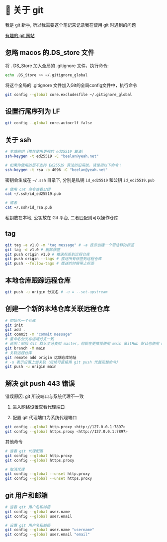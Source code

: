 # 🌿 关于 git

我是 git 新手, 所以我需要这个笔记来记录我在使用 git 时遇到的问题

[有趣的 git 网站](https://learngitbranching.js.org/?locale=zh_CN)

## 忽略 macos 的.DS_store 文件

将 . DS_Store 加入全局的 .gitignore 文件，执行命令:

```bash
echo .DS_Store >> ~/.gitignore_global
```

将这个全局的 .gitignore 文件加入Git的全局config文件中，执行命令

```bash
git config --global core.excludesfile ~/.gitignore_global
```

## 设置行尾序列为 LF

```bash
git config --global core.autocrlf false
```

## 关于 ssh

```bash
# 生成密钥（推荐使用更强的 ed25519 算法）
ssh-keygen -t ed25519 -C "beelan@yeah.net"

# 如果你使用的是不支持 Ed25519 算法的旧系统，请使用以下命令：
ssh-keygen -t rsa -b 4096 -C "beelan@yeah.net"
```

密钥会生成在 `~/.ssh` 目录下, 分别是私钥 `id_ed25519` 和公钥 `id_ed25519.pub`

```bash
# 使用 cat 命令查看公钥
cat ~/.ssh/id_ed25519.pub

# 或者
cat ~/.ssh/id_rsa.pub
```

私钥放在本地, 公钥放在 Git 平台, 二者匹配则可以操作仓库

## tag

```bash
git tag -a v1.0 -m "tag message" # -a 表示创建一个带注释的标签
git tag -d v1.0 # 删除标签
git push origin v1.0 # 推送标签到远程仓库
git push origin --tags # 推送所有标签到远程仓库
git push --follow-tags # 推送的时候带上标签
```

## 本地仓库跟踪远程仓库

```bash
git push -u origin 分支名 # -u = --set-upstream
```

## 创建一个新的本地仓库关联远程仓库

```bash
# 初始化一个仓库
git init
git add .
git commit -m "commit message"
# 重命名分支与远端分支一致
# 说明：旧版 Git 默认主分支叫 master，但现在更推荐使用 main（GitHub 默认也使用 main）。
git branch -M main
# 关联远程仓库
git remote add origin 远端仓库地址
# -u 表示设置上游关联（后续可直接用 git push 代替完整命令）
git push -u origin main
```

## 解决 git push 443 错误

错误原因: git 所设端口与系统代理不一致

1. 进入网络设置查看代理端口

2. 配置 git 代理端口为系统代理端口

```bash
git config --global http.proxy <http://127.0.0.1:7897>
git config --global https.proxy <http://127.0.0.1:7897>
```

其他命令

```bash
# 查看 git 代理配置
git config --global http.proxy
git config --global https.proxy

# 取消代理
git config --global --unset http.proxy
git config --global --unset https.proxy
```

## git 用户和邮箱

```bash
# 查看 git 用户名和邮箱
git config --global user.name
git config --global user.email

# 设置 git 用户名和邮箱
git config --global user.name "username"
git config --global user.email "email"
```
